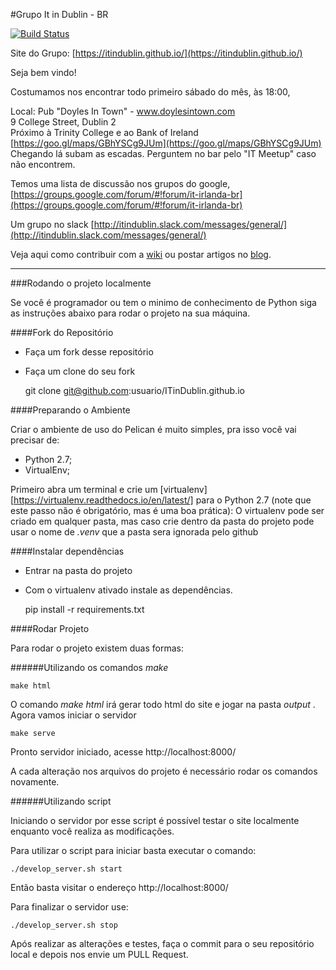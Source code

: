 #Grupo It in Dublin - BR

[![Build Status](https://travis-ci.org/itindublin/itindublin.github.io.svg?branch=master)](https://travis-ci.org/itindublin/itindublin.github.io)

Site do Grupo: [https://itindublin.github.io/](https://itindublin.github.io/)

Seja bem vindo!

Costumamos nos encontrar todo primeiro sábado do mês, às 18:00,

Local: Pub "Doyles In Town" - www.doylesintown.com  
9 College Street, Dublin 2   
Próximo à Trinity College e ao Bank of Ireland     
[https://goo.gl/maps/GBhYSCg9JUm](https://goo.gl/maps/GBhYSCg9JUm)   
Chegando lá subam as escadas. Perguntem no bar pelo "IT Meetup" caso não encontrem.  

Temos uma lista de discussão nos grupos do google, [https://groups.google.com/forum/#!forum/it-irlanda-br](https://groups.google.com/forum/#!forum/it-irlanda-br)  

Um grupo no slack [http://itindublin.slack.com/messages/general/](http://itindublin.slack.com/messages/general/)   

Veja aqui como contribuir com a [wiki](https://itindublin.github.io/como-contribuir-com-a-wiki) 
ou postar artigos no [blog](https://itindublin.github.io/como-publicar-um-artigo).


***


###Rodando o projeto localmente

Se você é programador ou tem o minimo de conhecimento de Python siga 
as instruções abaixo para rodar o projeto na sua máquina.

####Fork do Repositório

- Faça um fork desse repositório
- Faça um clone do seu fork  


    git clone  git@github.com:usuario/ITinDublin.github.io


####Preparando o Ambiente

Criar o ambiente de uso do Pelican é muito simples, pra isso você vai precisar de:

- Python 2.7;
- VirtualEnv;

Primeiro abra um terminal e crie um [virtualenv][https://virtualenv.readthedocs.io/en/latest/] 
para o Python 2.7 (note que este passo não é obrigatório, mas é uma boa prática):
O virtualenv pode ser criado em qualquer pasta, mas
caso crie dentro da pasta do projeto pode usar o nome de _.venv_ que a pasta sera ignorada pelo github

####Instalar dependências

- Entrar na pasta do projeto
- Com o virtualenv ativado instale as dependências.        


    pip install -r requirements.txt  

####Rodar Projeto

Para rodar o projeto existem duas formas:  

######Utilizando os comandos _make_


    make html
    
O comando _make html_ irá gerar todo html do site e jogar na pasta _output_ .  
Agora vamos iniciar o servidor  


    make serve
    
Pronto servidor iniciado, acesse http://localhost:8000/

A cada alteração nos arquivos do projeto é necessário rodar os comandos novamente.  

######Utilizando script 

Iniciando o servidor por esse script é possível testar o site localmente enquanto você realiza as modificações.

Para utilizar o script para iniciar basta executar o comando:


    ./develop_server.sh start
    

Então basta visitar o endereço http://localhost:8000/  

Para finalizar o servidor use:  


    ./develop_server.sh stop
    

Após realizar as alterações e testes, faça o commit para o seu repositório local e depois nos envie um PULL Request.
    






